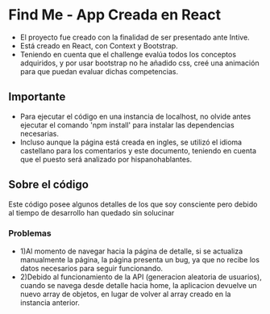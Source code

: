 # Find Me - App Creada en React

- El proyecto fue creado con la finalidad de ser presentado ante Intive. 
- Está creado en React, con Context y Bootstrap.
- Teniendo en cuenta que el challenge evalúa todos los conceptos adquiridos, y por usar bootstrap no he añadido css, creé una animación para que puedan evaluar dichas competencias. 

## Importante

- Para ejecutar el código en una instancia de localhost, no olvide antes ejecutar el comando 'npm install' para instalar las dependencias necesarias.
- Incluso aunque la página está creada en ingles, se utilizó el idioma castellano para los comentarios y este documento, teniendo en cuenta que el puesto será analizado por hispanohablantes.


## Sobre el código
Este código posee algunos detalles de los que soy consciente pero debido al tiempo de desarrollo han quedado sin solucinar 

### Problemas 
- 1)Al momento de navegar hacia la página de detalle, si se actualiza manualmente la página, la página presenta un bug, ya que no recibe los datos necesarios para seguir funcionando.
- 2)Debido al funcionamiento de la API (generacion aleatoria de usuarios), cuando se navega desde detalle hacia home, la aplicacion devuelve un nuevo array de objetos, en lugar de volver al array creado en la instancia anterior.

